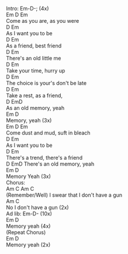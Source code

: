 Intro: Em-D-; (4x)   
Em           D          Em   
Come as you are, as you were   
     D           Em   
As I want you to be   
     D            Em   
As a friend, best friend   
           D          Em   
There's an old little me   
          D           Em   
Take your time, hurry up   
              D               Em   
The choice is your's don't be late   
       D          Em   
Take a rest, as a friend,   
D EmD   
As an old memory, yeah    
Em      D   
Memory, yeah (3x)   
Em            D            Em   
Come dust and mud, suft in bleach   
     D           Em   
As I want you to be   
          D                Em   
There's a trend, there's a friend   
D EmD There's an old memory, yeah    
Em       D   
Memory Yeah (3x)   
Chorus:   
Am                  C           Am          C   
(Remember/Well) I swear that I don't have a gun   
           Am     C   
No I don't have a gun (2x)   
Ad lib: Em-D- (10x)   
Em     D   
Memory yeah (4x)   
(Repeat Chorus)   
Em     D   
Memory yeah (2x)   
   
